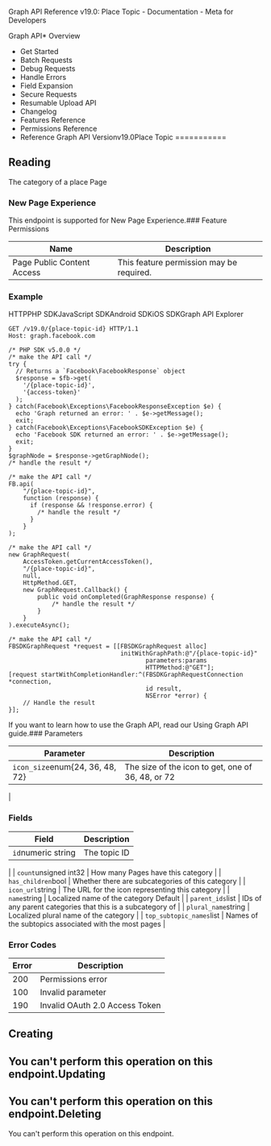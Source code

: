 
Graph API Reference v19.0: Place Topic - Documentation - Meta for Developers











Graph API* Overview
* Get Started
* Batch Requests
* Debug Requests
* Handle Errors
* Field Expansion
* Secure Requests
* Resumable Upload API
* Changelog
* Features Reference
* Permissions Reference
* Reference
Graph API Versionv19.0Place Topic
===========

Reading
-------

The category of a place Page


### New Page Experience

This endpoint is supported for New Page Experience.### Feature Permissions



| Name | Description |
| --- | --- |
| Page Public Content Access | This feature permission may be required. |

### Example

HTTPPHP SDKJavaScript SDKAndroid SDKiOS SDKGraph API Explorer
```
GET /v19.0/{place-topic-id} HTTP/1.1
Host: graph.facebook.com
```

```
/* PHP SDK v5.0.0 */
/* make the API call */
try {
  // Returns a `Facebook\FacebookResponse` object
  $response = $fb->get(
    '/{place-topic-id}',
    '{access-token}'
  );
} catch(Facebook\Exceptions\FacebookResponseException $e) {
  echo 'Graph returned an error: ' . $e->getMessage();
  exit;
} catch(Facebook\Exceptions\FacebookSDKException $e) {
  echo 'Facebook SDK returned an error: ' . $e->getMessage();
  exit;
}
$graphNode = $response->getGraphNode();
/* handle the result */
```

```
/* make the API call */
FB.api(
    "/{place-topic-id}",
    function (response) {
      if (response && !response.error) {
        /* handle the result */
      }
    }
);
```

```
/* make the API call */
new GraphRequest(
    AccessToken.getCurrentAccessToken(),
    "/{place-topic-id}",
    null,
    HttpMethod.GET,
    new GraphRequest.Callback() {
        public void onCompleted(GraphResponse response) {
            /* handle the result */
        }
    }
).executeAsync();
```

```
/* make the API call */
FBSDKGraphRequest *request = [[FBSDKGraphRequest alloc]
                               initWithGraphPath:@"/{place-topic-id}"
                                      parameters:params
                                      HTTPMethod:@"GET"];
[request startWithCompletionHandler:^(FBSDKGraphRequestConnection *connection,
                                      id result,
                                      NSError *error) {
    // Handle the result
}];
```
If you want to learn how to use the Graph API, read our Using Graph API guide.### Parameters



| Parameter | Description |
| --- | --- |
| `icon_size`enum{24, 36, 48, 72} | The size of the icon to get, one of 36, 48, or 72
 |

### Fields



| Field | Description |
| --- | --- |
| `id`numeric string | The topic ID
 |
| `count`unsigned int32 | How many Pages have this category
 |
| `has_children`bool | Whether there are subcategories of this category
 |
| `icon_url`string | The URL for the icon representing this category
 |
| `name`string | Localized name of the category
Default |
| `parent_ids`list<id> | IDs of any parent categories that this is a subcategory of
 |
| `plural_name`string | Localized plural name of the category
 |
| `top_subtopic_names`list<string> | Names of the subtopics associated with the most pages
 |

### Error Codes



| Error | Description |
| --- | --- |
| 200 | Permissions error |
| 100 | Invalid parameter |
| 190 | Invalid OAuth 2.0 Access Token |

Creating
--------

You can't perform this operation on this endpoint.Updating
--------

You can't perform this operation on this endpoint.Deleting
--------

You can't perform this operation on this endpoint.
































